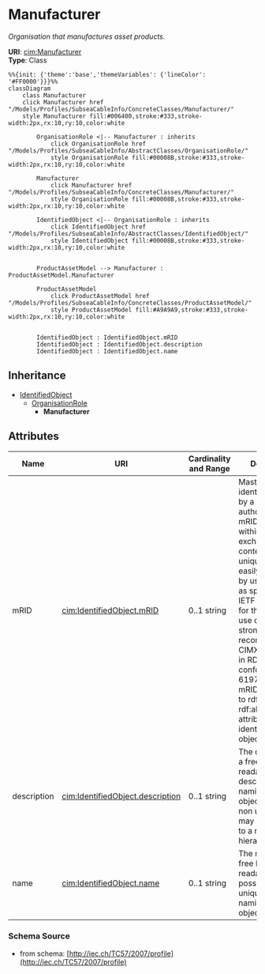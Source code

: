 # Manufacturer

_Organisation that manufactures asset products._

**URI**: [cim:Manufacturer](http://iec.ch/TC57/CIM-generic#Manufacturer)<br />
**Type**: Class

```mermaid
%%{init: {'theme':'base','themeVariables': {'lineColor': '#FF0000'}}}%%
classDiagram
    class Manufacturer
    click Manufacturer href "/Models/Profiles/SubseaCableInfo/ConcreteClasses/Manufacturer/"
    style Manufacturer fill:#006400,stroke:#333,stroke-width:2px,rx:10,ry:10,color:white

        OrganisationRole <|-- Manufacturer : inherits
            click OrganisationRole href "/Models/Profiles/SubseaCableInfo/AbstractClasses/OrganisationRole/"
            style OrganisationRole fill:#00008B,stroke:#333,stroke-width:2px,rx:10,ry:10,color:white

        Manufacturer
            click Manufacturer href "/Models/Profiles/SubseaCableInfo/ConcreteClasses/Manufacturer/"
            style OrganisationRole fill:#00008B,stroke:#333,stroke-width:2px,rx:10,ry:10,color:white

        IdentifiedObject <|-- OrganisationRole : inherits
            click IdentifiedObject href "/Models/Profiles/SubseaCableInfo/AbstractClasses/IdentifiedObject/"
            style IdentifiedObject fill:#00008B,stroke:#333,stroke-width:2px,rx:10,ry:10,color:white


        ProductAssetModel --> Manufacturer : ProductAssetModel.Manufacturer

        ProductAssetModel
            click ProductAssetModel href "/Models/Profiles/SubseaCableInfo/ConcreteClasses/ProductAssetModel/"
            style ProductAssetModel fill:#A9A9A9,stroke:#333,stroke-width:2px,rx:10,ry:10,color:white


        IdentifiedObject : IdentifiedObject.mRID
        IdentifiedObject : IdentifiedObject.description
        IdentifiedObject : IdentifiedObject.name
```

## Inheritance
* [IdentifiedObject](IdentifiedObject.md)
    * [OrganisationRole](OrganisationRole.md)
        * **Manufacturer**

## Attributes
| Name | URI | Cardinality and Range | Description | Inheritance |
| ---  | --- | --- | --- | --- |
| mRID | [cim:IdentifiedObject.mRID](http://iec.ch/TC57/CIM-generic#IdentifiedObject.mRID) | 0..1 string | Master resource identifier issued by a model authority. The mRID is unique within an exchange context. Global uniqueness is easily achieved by using a UUID, as specified in IETF RFC 4122, for the mRID. The use of UUID is strongly recommended.For CIMXML data files in RDF syntax conforming to IEC 61970-552, the mRID is mapped to rdf:ID or rdf:about attributes that identify CIM object elements. | IdentifiedObject |
| description | [cim:IdentifiedObject.description](http://iec.ch/TC57/CIM-generic#IdentifiedObject.description) | 0..1 string | The description is a free human readable text describing or naming the object. It may be non unique and may not correlate to a naming hierarchy. | IdentifiedObject |
| name | [cim:IdentifiedObject.name](http://iec.ch/TC57/CIM-generic#IdentifiedObject.name) | 0..1 string | The name is any free human readable and possibly non unique text naming the object. | IdentifiedObject |

### Schema Source
* from schema: [http://iec.ch/TC57/2007/profile](http://iec.ch/TC57/2007/profile)
